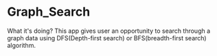 # Graph_Search
What it's doing?
This app gives user an opportunity to search through a graph data using DFS(Depth-first search) or BFS(breadth-first search) algorithm.

